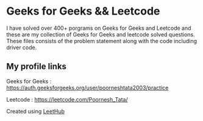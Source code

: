 # Geeks for Geeks && Leetcode
I have solved over 400+ porgrams on Geeks for Geeks and Leetcode and these are my collection of Geeks for Geeks and leetcode solved questions.
These files consists of the problem statement along with the code including driver code.


My profile links 
----------------
Geeks for Geeks : https://auth.geeksforgeeks.org/user/poorneshtata2003/practice

Leetcode : https://leetcode.com/Poornesh_Tata/

Created using [LeetHub](https://github.com/QasimWani/LeetHub)
